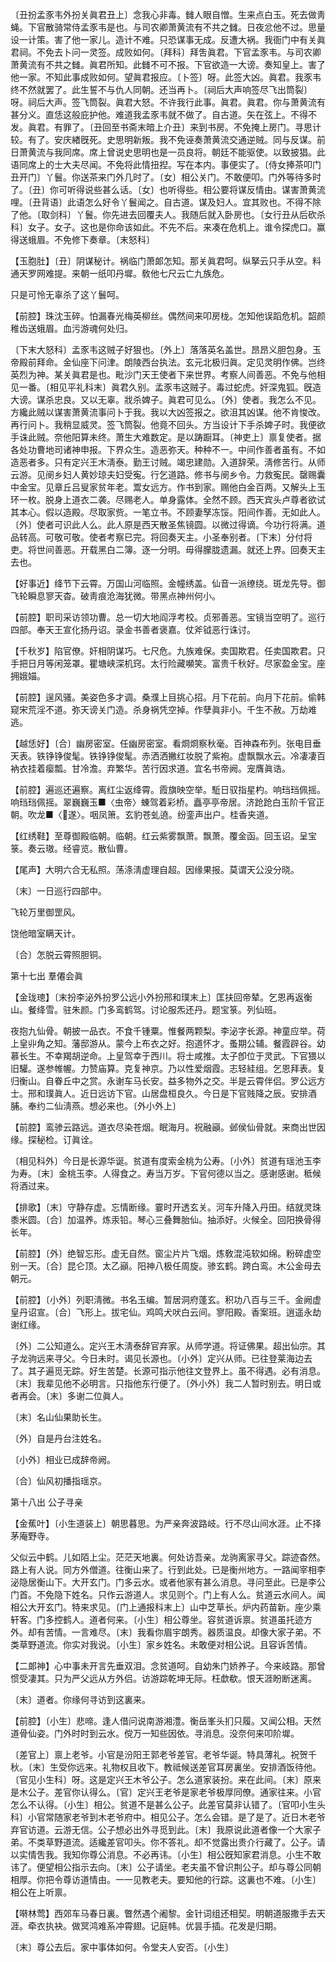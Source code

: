 <!-- { "loadSidebar": true } -->
〔丑扮孟豕韦外扮关眞君丑上〕念我心非毒。雠人眼自憎。生来点白玉。死去做靑蝇。下官散骑常侍孟豕韦是也。与司农卿萧黄流有不共之雠。日夜忿他不过。思量设一计策。害了他一家儿。造计不难。只恐谋事无成。反遭大祸。我衙门中有关眞君祠。不免去卜问一灵签。成败如何。〔拜科〕拜吿眞君。下官孟豕韦。与司农卿萧黄流有不共之雠。眞君所知。此雠不可不报。下官欲造一大谤。奏知皇上。害了他一家。不知此事成败如何。望眞君报应。〔卜签〕呀。此签大凶。眞君。我豕韦终不然就罢了。此生誓不与仇人同朝。还当再卜。〔祠后大声响签尽飞出筒裂〕呀。祠后大声。签飞筒裂。眞君大怒。不许我行此事。眞君。眞君。你与萧黄流有甚分义。直恁这般庇护他。难道我孟豕韦就不做了。自古道。矢在弦上。不得不发。眞君。有罪了。〔丑回至书斋末暗上介丑〕来到书房。不免掩上房门。寻思计较。有了。安庆緖旣死。史思明新叛。我不免诬奏萧黄流交通逆贼。同与反谋。前日萧黄流与我同席。席上曾说史思明也是一员良将。朝廷不能驱使。以致披猖。此语同席上的士大夫尽闻。不免将此情扭揑。写在本内。事便实了。〔侍女捧茶叩门丑开门〕丫鬟。你送茶来门外几时了。〔女〕相公关门。不敢便叩。门外等待多时了。〔丑〕你可听得说些甚么话。〔女〕也听得些。相公要将谋反情由。谋害萧黄流哩。〔丑背语〕此语怎么好令丫鬟闻之。自古道。谋及妇人。宜其败也。不得不除了他。〔取剑科〕丫鬟。你先进去回覆夫人。我随后就入卧房也。〔女行丑从后砍杀科〕女子。女子。这也是你命该如此。不先不后。来凑在危机上。谁令探虎口。赢得送蛾眉。不免修下奏章。〔末怒科〕 

【玉胞肚】〔丑〕阴谋秘计。祸临门萧郞怎知。那关眞君呵。纵拏云只手从空。料通天罗网难提。来朝一纸叩丹墀。敎他七尺云亡九族危。

只是可怜无辜杀了这丫鬟呵。 

【前腔】珠沈玉碎。怕漏春光梅英柳丝。偶然间来叩房栊。怎知他误蹈危机。韶颜稚齿送蛾眉。血污游魂何处归。

〔下末大怒科〕孟豕韦这贼子好狠也。〔外上〕落落英名盖世。昂昂义胆包身。玉帝殿前拜命。金仙座下问津。朗陵西台执法。玄元北极归眞。定见灵明作佛。岂终英烈为神。某关眞君是也。毗沙门天王使者下来世界。考察人间善恶。不免与他相见一番。〔相见平礼科末〕眞君久别。孟豕韦这贼子。毒过蛇虎。奸深鬼狐。旣造大谤。谋杀忠良。又以无辜。戕杀婢子。眞君可见么。〔外〕使者。我怎么不见。方纔此贼以谋害萧黄流事问卜于我。我以大凶签报之。欲沮其凶谋。他不肯悛改。再行问卜。我稍显威灵。签飞筒裂。他竟不回头。方当设计下手杀婢子时。我便欲手诛此贼。奈他阳算未终。萧生大难数定。是以踌蹰耳。〔神吏上〕禀复使者。据各处功曹地司诸神申报。下界众生。造恶弥天。种种不一。中间作善者虽有。不如造恶者多。只有定兴王木淸泰。勤王讨贼。竭忠建勋。入道辞荣。淸修苦行。从师云游。见阌乡妇人黄妙琼夫妇受寃。行乞道路。修书与阌乡令。力救寃民。罄赐囊中金宝。见章丘吕叟家贫年老。鬻女远方。作书到家。赐他白金百两。又解头上玉环一枚。脱身上道衣二袭。尽赐老人。单身露体。全然不顾。西天宾头卢尊者欲试其本心。假以造殿。尽取家赀。一笔立书。不顾妻孥冻馁。阳间作善。无如此人。〔外〕使者可识此人么。此人原是西天散圣焦镜圆。以微过得谪。今功行将满。道品转高。可敬可敬。使者考察已完。将回奏天主。小圣奉别者。〔下末〕分付将吏。将世间善恶。开载黑白二簿。逐一分明。毋得朦胧遗漏。就还上界。回奏天主去也。 

【好事近】绛节下云霄。万国山河临照。金幢绣盖。仙音一派缭绕。斑龙先导。御飞轮瞬息寥天杳。破靑痕沧海犹微。带黑点神州何小。

【前腔】职司采访领功曹。总一切大地阎浮考校。贞邪善恶。宝镜当空明了。巡行四部。奉天王宣化扬丹诏。录金书善者褒嘉。仗斧钺恶行诛讨。

【千秋岁】陷官僚。奸相阴谋巧。七尺危。九族难保。卖国欺君。任卖国欺君。只手把日月等闲笼罩。瞿塘峡深机窍。太行险藏嚬笑。富贵千秋好。尽家盈金宝。座拥娥媌。

【前腔】逞风骚。美姿色多才调。桑濮上目挑心招。月下花前。向月下花前。偷韩窥宋荒淫不道。弥天谤关门造。杀身祸凭空掉。作孽眞非小。千生不赦。万劫难逃。

【越恁好】〔合〕幽房密室。任幽房密室。看烱烱察秋毫。百神森布列。张电目垂天表。铁铮铮俊髦。铁铮铮俊髦。赤洒洒撇红妆脱了紫袍。虚飘飘水云。冷凄凄百衲衣挂着瘿瓢。甘冷澹。弃繁华。苦行因求道。宜名书帝阙。宠膺眞诰。

【前腔】遍巡还遍察。离红尘返绛霄。霞旗映空举。駈日驭指星杓。响珰珰佩摇。响珰珰佩摇。翠巍巍玉■〈虫帝〉蝀驾着彩桥。矗亭亭帝居。济跄跄白玉阶千官正朝。吹龙■〈遂〉。咽凤箫。玄豹苍虬遶。纷銮声出户。桂香夹道。

【红绣鞋】至尊御殿临朝。临朝。红云紫雾飘萧。飘萧。覆金函。回玉诏。呈宝箓。奏云璈。经睿览。散仙曹。

【尾声】大明六合无私照。荡涤淸虚理自超。因缘果报。莫谓天公没分晓。

〔末〕一日巡行四部中。



飞轮万里御罡风。

饶他暗室瞒天计。



〔合〕怎脱云霄照胆铜。 

第十七出
羣僊会眞

【金珑璁】〔末扮李泌外扮罗公远小外扮邢和璞末上〕匡扶回帝辇。乞恩再返衡山。餐绛雪。驻朱颜。门多鸾鹤驾。讨论服炁还丹。题宝箓。列仙班。

夜抱九仙骨。朝披一品衣。不食千锺粟。惟餐两颗梨。李泌字长源。神童应举。荷上皇丱角之知。藩邸游从。蒙今上布衣之好。抱道怀才。蚤期公辅。餐霞辟谷。幼慕长生。不幸羯胡逆命。上皇驾幸于西川。将士咸推。太子卽位于灵武。下官猥以旧驩。遂参帷幄。力赞庙算。克复神京。乃以性爱烟霞。志轻絓组。乞恩拜表。复归衡山。自眷丘中之赏。永谢车马长安。益多物外之交。半是云霄伴侣。罗公远方士。邢和璞眞人。近日远访下官。山居盘桓良久。今日是下官贱降之辰。安排酒脯。奉约二仙淸燕。想必来也。〔外小外上〕 

【前腔】鸾骖云路远。道衣尽染苍烟。眠海月。祝融巓。邺侯仙骨就。来商出世因缘。探秘检。订眞诠。

〔相见科外〕今日是长源华诞。贫道有度索金桃为公寿。〔小外〕贫道有瑶池玉李为寿。〔末〕金桃玉李。人得食之。寿当万岁。下官何德以当之。感谢感谢。秪候将酒过来。 

【排歌】〔末〕守静存虚。忘情断缘。霎时开透玄关。河车升降入丹田。结就灵珠黍米圆。〔合〕加温养。炼汞铅。琴心三叠舞胎仙。抽添好。火候全。回阳换骨得长年。

【前腔】〔外〕绝智忘形。虚无自然。窗尘片片飞烟。炼敎混沌软如绵。粉碎虚空别一天。〔合〕昆仑顶。太乙巓。阳神八极任周旋。骖玄鹤。跨白鸾。木公金母去朝元。

【前腔】〔小外〕列职淸微。书名玉编。暂居洞府蓬玄。积功八百与三千。金阙虚皇丹诏宣。〔合〕飞形上。拔宅仙。鸡鸣犬吠白云间。寥阳殿。香案班。逍遥永劫谢红缘。

〔外〕二公知道么。定兴王木淸泰辞官弃家。从师学道。将证佛果。超出仙宗。其子龙驹远来寻父。今日未时。谒见长源也。〔小外〕定兴从师。已往登莱海边去了。其子遍觅无踪。好生苦楚。长源可指示他往文登界上。虽不得遇。必有消息。〔末〕我辈见他不必明言。只指他东行便了。〔外小外〕我二人暂时别去。明日或者再会。〔末〕多谢二位眞人。 

〔末〕名山仙果助长生。



〔外〕自是丹台注姓名。

〔小外〕相业已成辞帝阙。



〔合〕仙风初播指瑶京。 

第十八出
公子寻亲

【金蕉叶】〔小生道装上〕朝思暮思。为严亲奔波路岐。行不尽山间水涯。止不择茅庵野寺。

父似云中鹤。儿如陌上尘。茫茫天地裏。何处访吾亲。龙驹离家寻父。踪迹杳然。路上有人说。同方外僧道。往衡山来了。行到此处。已是衡州地方。一路闻宰相李泌隐居衡山下。大开玄门。门多云水。或者他家有甚么消息。寻问至此。已是李公门首。不免隐下姓名。只作云游道人。求见则个。门上有人么。贫道云水间人。闻相公大开玄门。特来求见。〔门上通报科末上〕山中芝草长。炉内药苗新。座少乘轩客。门多控鹤人。道者何来。〔小生〕相公尊坐。容贫道诉禀。贫道虽托迹方外。却有苦情。一言难尽。〔末〕我看你眉宇朗秀。器质温良。却像大家子弟。不类草野道流。你实对我说。〔小生〕家乡姓名。未敢便对相公说。且容诉苦情。 

【二郞神】心中事未开言先垂双泪。念贫道呵。自幼朱门娇养子。今来岐路。那曾惯受凄其。只为严父远从方外侣。访游踪乾坤无际。枉歔欷。恨天涯盼断迷离。

〔末〕道者。你缘何寻访到这裏来。 

【前腔】〔小生〕悲啼。逢人借问说南游湘澧。衡岳峯头扪只履。又闻公相。天然道骨仙姿。门外时时到云水。傥万一知些因依。寻消息。没奈何来叩阶墀。

〔差官上〕禀上老爷。小官是汾阳王郭老爷差官。老爷华诞。特具薄礼。祝贺千秋。〔末〕生受你远来。礼物权且收下。教祗候送差官耳房裏坐。安排酒饭待他。〔官见小生科〕呀。这是定兴王木爷公子。怎么道家装扮。来在此间。〔末〕原来是木公子。差官你认得么。〔官〕定兴王老爷是家老爷极厚同僚。通家往来。小官怎么不认得。〔小生〕相公。贫道不是甚么公子。此差官莫非认错了。〔官叩小生头科〕小官常随家老爷到木老爷府中。相见公子。怎么会错。是了是了。近日木老爷弃官访道。云游无信。公子想必出外寻觅到此。〔末〕我原说此道者像一个大家子弟。不类草野道流。适纔差官叩头。你不答礼。却不觉露出贵介行藏了。公子。请以实情吿我。我知你尊公消息。不必再讳。〔小生〕相公旣知家君消息。小生不敢讳了。便望相公指示去向。〔末〕公子请坐。老夫虽不曾识荆公子。却与尊公同朝相厚。你把令尊访道情由。一一见教老夫。要知他的行踪。这裏也不难。〔小生〕相公在上听禀。 

【啭林莺】西郊车马春日裏。瞥然遇个阇黎。金针词组还相契。明朝道服撒手去天涯。牵衣执袂。做冥鸿难系冲霄翅。记庭帏。优昙手插。花发是归期。

〔末〕尊公去后。家中事体如何。令堂夫人安否。〔小生〕 

